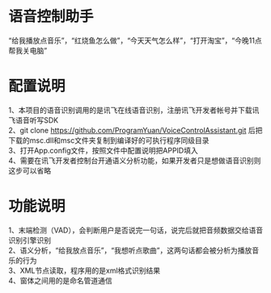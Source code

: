# 语音控制助手
“给我播放点音乐”，“红烧鱼怎么做”，“今天天气怎么样”，“打开淘宝”，“今晚11点帮我关电脑”

# 配置说明
1、本项目的语音识别调用的是讯飞在线语音识别，注册讯飞开发者帐号并下载讯飞语音听写SDK<br>
2、git clone https://github.com/ProgramYuan/VoiceControlAssistant.git 后把下载的msc.dll和msc文件夹复制到编译好的可执行程序同级目录<br>
3、打开App.config文件，按照文件中配置说明把APPID填入<br>
4、需要在讯飞开发者控制台开通语义分析功能，如果开发者只是想做语音识别则这步可以省略<br>

# 功能说明
1、末端检测（VAD），会判断用户是否说完一句话，说完后就把音频数据交给语音识别引擎识别<br>
2、语义分析，“给我放点音乐”，“我想听点歌曲”，这两句话都会被分析为播放音乐的行为<br>
3、XML节点读取，程序用的是xml格式识别结果<br>
4、窗体之间用的是命名管道通信<br>
